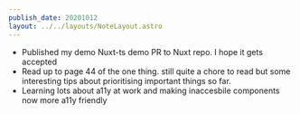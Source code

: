 ```yaml
---
publish_date: 20201012
layout: ../../layouts/NoteLayout.astro
---
```

- Published my demo Nuxt-ts demo PR to Nuxt repo. I hope it gets accepted 
- Read up to page 44 of the one thing. still quite a chore to read but some interesting tips about prioritising important things so far.
- Learning lots about a11y at work and making inaccesbile components now more a11y friendly
